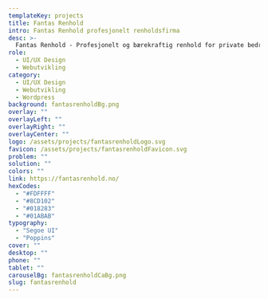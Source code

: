 ```yaml
---
templateKey: projects
title: Fantas Renhold
intro: Fantas Renhold profesjonelt renholdsfirma 
desc: >-
  Fantas Renhold - Profesjonelt og bærekraftig renhold for private bedrifter og offentlig sektor, gjort enkelt.
role:
  - UI/UX Design
  - Webutvikling
category:
  - UI/UX Design
  - Webutvikling
  - Wordpress
background: fantasrenholdBg.png
overlay: ""
overlayLeft: ""
overlayRight: ""
overlayCenter: ""
logo: /assets/projects/fantasrenholdLogo.svg
favicon: /assets/projects/fantasrenholdFavicon.svg
problem: ""
solution: ""
colors: ""
link: https://fantasrenhold.no/
hexCodes:
  - "#FDFFFF"
  - "#8CD102"
  - "#018283"
  - "#01ABAB"
typography:
  - "Segoe UI"
  - "Poppins"
cover: ""
desktop: ""
phone: ""
tablet: ""
carouselBg: fantasrenholdCaBg.png
slug: fantasrenhold
---
```

